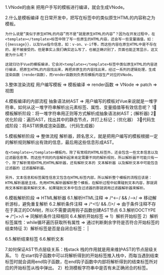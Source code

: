1.VNode的由来
	把用户手写的模板进行编译，就会生成VNode。

2.什么是模板编译
	在日常开发中，把写在<template></template>标签中的类似原生HTML的内容称之为模板。

	为什么说是“类似于原生HTML的内容”而不是“就是原生HTML的内容”？因为在开发过程中，在<template></template>标签中除了写一些原生的HTML内容，还会写一些变量插值，如：{{message}}，以及Vue指令信息，如：v-on、v-if等，而这些内容在原生HTML中是不存在的，是不被接受的。但是事实上我们确实这么写了，也被正确识别了，页面也能正常显示，这又是为什么呢？

	这就归功于Vue的模板编译，它会对<template></template>标签中类似原生HTML的内容进行编译，把原生HTML的内容找出来，再把非原生的内容找出来，经过一系列的逻辑处理，生成渲染函数（render函数），而render函数则负责将模板内容生产对应的VNode。

3.整体渲染流程
	用户编写模板 => 模板编译 => render函数 => VNode => patch => 视图

4.模板编译的内部流程
	抽象语法树AST => 用户编写的模板对Vue来说就是一堆字符串，如何从这一堆字符串解析出元素标签、属性、变量插值等有效信息呢？
	1⃣️模板解析阶段：将一堆字符串用正则等方式解析成抽象语法树AST；(解析器)
	2⃣️优化阶段：遍历AST，找出其中的静态节点，并打上标记；（优化器）
	3⃣️代码生成阶段：将AST转换成渲染函数。（代码生成器）

5.模板解析阶段 => 整体流程
	解析器，顾名思义，就是把用户编写的模板根据一定的解析规则解析出有效的信息，最后用这些信息形成AST。

	在<template></template>模板内，除了有常规的HTML标签外，还会包含一些文本信息以及过滤器信息等。而这些不同的内容解析起来肯定需要不同的解析规则，所以解析器不可能只有一个，除了解析常规HTML的HTML解析器，还有解析文本的 文本解析器 以及解析文本中可能包含过滤器的 过滤器解析器。

	另外，文本信息和标签属性信息又包含在HTML标签内部，所以解析整个模板的流程应该是：HTML解析器是主线，先用HTML解析器解析整个模板，在解析过程中如果碰到文本内容，那就调用文本解析器来解析文本，如果碰到文本中包含过滤器的那就调用过滤器解析器来解析。

6.模板解析阶段 => HTML解析器
	6.1.解析HTML注释 => /^<--/ && /-->/ => 移动解析游标，避免重复解析
	6.2.解析条件注释 => /^<!\[/ && /]>/ => 由于条件注释不存在于真正的DOM树，所以不需要调用钩子函数创建AST节点
	6.3.解析DOCTYPE => /^<!DOCTYPE [^>]+>/i => 同解析条件注释相同
	6.4.解析开始标签 => 
		1）解析开始标签
		2）解析标签属性：while循环遍历获取所有属性 => 通过判断剩余字符是否符合开始标签的结束特征
		3）解析标签是否是自闭合标签：<img src="" /> | <div></div>
	6.5.解析结束标签
	6.6.解析文本

7.如何保证AST节点层级关系：栈stack
	栈的作用就是用来维护AST的节点层级关系。
		1）在start钩子函数中可以将解析得到的开始标签推入栈中，而每当遇到结束标签时就会调用end钩子函数，在end钩子函数中内部将解析得到的结束标签所对应的开始标签从栈中弹出。
		2）检测模板字符串中是否有未正确闭合的标签。
